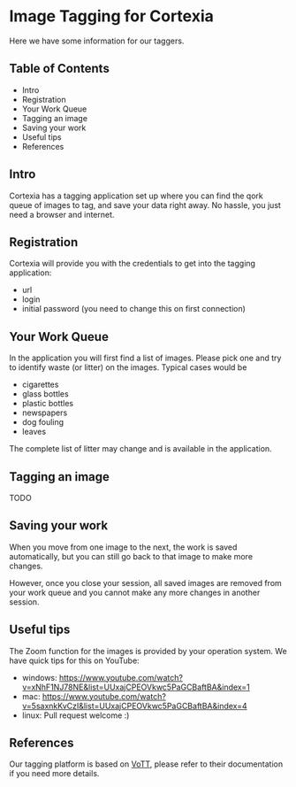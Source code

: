 # Image Tagging for Cortexia

Here we have some information for our taggers.

## Table of Contents

- Intro
- Registration
- Your Work Queue
- Tagging an image
- Saving your work
- Useful tips
- References

## Intro

Cortexia has a tagging application set up where you can find the qork queue of images to tag, and save your data right away. No hassle, you just need a browser and internet.

## Registration

Cortexia will provide you with the credentials to get into the tagging application: 

- url
- login
- initial password (you need to change this on first connection)

## Your Work Queue

In the application you will first find a list of images. Please pick one and try to identify waste (or litter) on the images. Typical cases would be 

- cigarettes 
- glass bottles 
- plastic bottles
- newspapers
- dog fouling
- leaves

The complete list of litter may change and is available in the application.

## Tagging an image

TODO

## Saving your work

When you move from one image to the next, the work is saved automatically, but you can still go back to that image to make more changes. 

However, once you close your session, all saved images are removed from your work queue and you cannot make any more changes in another session.

## Useful tips

The Zoom function for the images is provided by your operation system. We have quick tips for this on YouTube: 

- windows: https://www.youtube.com/watch?v=xNhF1NJ78NE&list=UUxajCPEOVkwc5PaGCBaftBA&index=1
- mac: https://www.youtube.com/watch?v=5saxnkKvCzI&list=UUxajCPEOVkwc5PaGCBaftBA&index=4
- linux: Pull request welcome :) 

## References

Our tagging platform is based on [VoTT](https://github.com/microsoft/VoTT), please refer to their documentation if you need more details.

